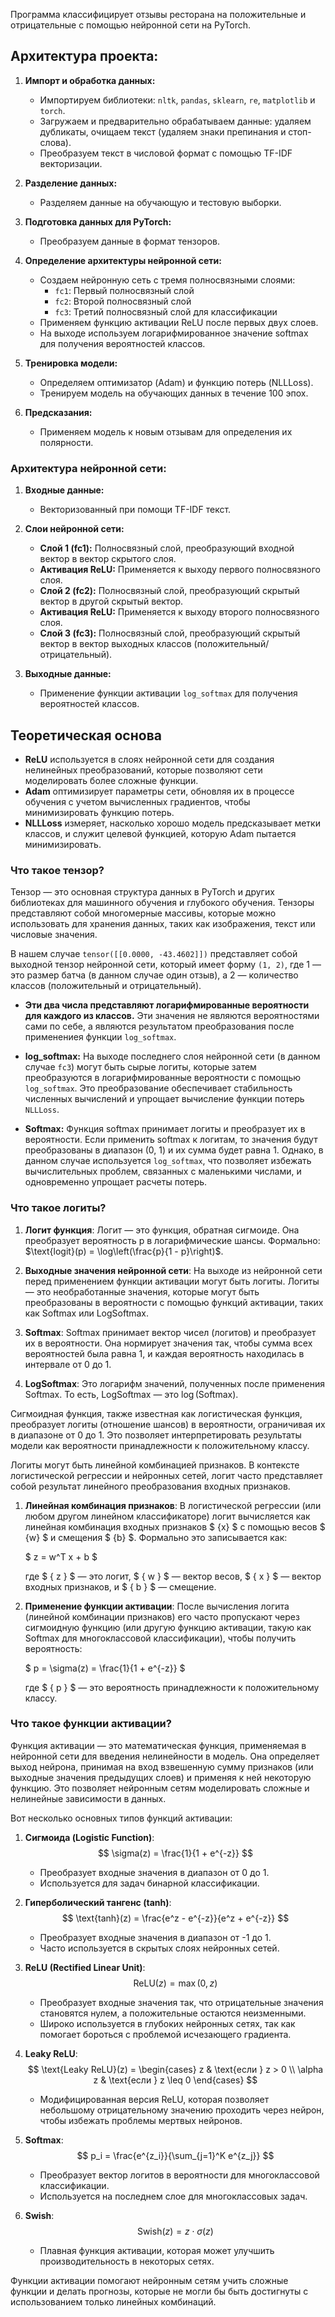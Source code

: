 Программа классифицирует отзывы ресторана на положительные и отрицательные с помощью нейронной сети на PyTorch.

## Архитектура проекта:

1. **Импорт и обработка данных:**
   - Импортируем библиотеки: `nltk`, `pandas`, `sklearn`, `re`, `matplotlib` и `torch`.
   - Загружаем и предварительно обрабатываем данные: удаляем дубликаты, очищаем текст (удаляем знаки препинания и стоп-слова).
   - Преобразуем текст в числовой формат с помощью TF-IDF векторизации.

2. **Разделение данных:**
   - Разделяем данные на обучающую и тестовую выборки.

3. **Подготовка данных для PyTorch:**
   - Преобразуем данные в формат тензоров.

4. **Определение архитектуры нейронной сети:**
   - Создаем нейронную сеть с тремя полносвязными слоями:
     - `fc1`: Первый полносвязный слой
     - `fc2`: Второй полносвязный слой
     - `fc3`: Третий полносвязный слой для классификации
   - Применяем функцию активации ReLU после первых двух слоев.
   - На выходе используем логарифмированное значение softmax для получения вероятностей классов.

5. **Тренировка модели:**
   - Определяем оптимизатор (Adam) и функцию потерь (NLLLoss).
   - Тренируем модель на обучающих данных в течение 100 эпох.

6. **Предсказания:**
   - Применяем модель к новым отзывам для определения их полярности.

### Архитектура нейронной сети:

1. **Входные данные:**
   - Векторизованный при помощи TF-IDF текст.

2. **Слои нейронной сети:**
   - **Слой 1 (fc1):** Полносвязный слой, преобразующий входной вектор в вектор скрытого слоя.
   - **Активация ReLU:** Применяется к выходу первого полносвязного слоя.
   - **Слой 2 (fc2):** Полносвязный слой, преобразующий скрытый вектор в другой скрытый вектор.
   - **Активация ReLU:** Применяется к выходу второго полносвязного слоя.
   - **Слой 3 (fc3):** Полносвязный слой, преобразующий скрытый вектор в вектор выходных классов (положительный/отрицательный).

3. **Выходные данные:**
   - Применение функции активации `log_softmax` для получения вероятностей классов.


## Теоретическая основа 

- **ReLU** используется в слоях нейронной сети для создания нелинейных преобразований, которые позволяют сети моделировать более сложные функции.
- **Adam** оптимизирует параметры сети, обновляя их в процессе обучения с учетом вычисленных градиентов, чтобы минимизировать функцию потерь.
- **NLLLoss** измеряет, насколько хорошо модель предсказывает метки классов, и служит целевой функцией, которую Adam пытается минимизировать.


### Что такое тензор?

Тензор — это основная структура данных в PyTorch и других библиотеках для машинного обучения и глубокого обучения. Тензоры представляют собой многомерные массивы, которые можно использовать для хранения данных, таких как изображения, текст или числовые значения.

В нашем случае `tensor([[0.0000, -43.4602]])` представляет собой выходной тензор нейронной сети, который имеет форму `(1, 2)`, где 1 — это размер батча (в данном случае один отзыв), а 2 — количество классов (положительный и отрицательный).

- **Эти два числа представляют логарифмированные вероятности для каждого из классов.** Эти значения не являются вероятностями сами по себе, а являются результатом преобразования после применениея функции `log_softmax`.

- **log_softmax:** На выходе последнего слоя нейронной сети (в данном случае `fc3`) могут быть сырые логиты, которые затем преобразуются в логарифмированные вероятности с помощью `log_softmax`. Это преобразование обеспечивает стабильность численных вычислений и упрощает вычисление функции потерь `NLLLoss`.

- **Softmax:** Функция softmax принимает логиты и преобразует их в вероятности. Если применить softmax к логитам, то значения будут преобразованы в диапазон (0, 1) и их сумма будет равна 1. Однако, в данном случае используется `log_softmax`, что позволяет избежать вычислительных проблем, связанных с маленькими числами, и одновременно упрощает расчеты потерь.

### Что такое логиты?

1. **Логит функция**: Логит — это функция, обратная сигмоиде. Она преобразует вероятность p в логарифмические шансы. Формально: $\text{logit}(p) = \log\left(\frac{p}{1 - p}\right)$.

2. **Выходные значения нейронной сети**: На выходе из нейронной сети перед применением функции активации могут быть логиты. Логиты — это необработанные значения, которые могут быть преобразованы в вероятности с помощью функций активации, таких как Softmax или LogSoftmax.

3. **Softmax**: Softmax принимает вектор чисел (логитов) и преобразует их в вероятности. Она нормирует значения так, чтобы сумма всех вероятностей была равна 1, и каждая вероятность находилась в интервале от 0 до 1.

4. **LogSoftmax**: Это логарифм значений, полученных после применения Softmax. То есть, LogSoftmax — это $\log(\text{Softmax})$.

Сигмоидная функция, также известная как логистическая функция, преобразует логиты (отношение шансов) в вероятности, ограничивая их в диапазоне от 0 до 1. Это позволяет интерпретировать результаты модели как вероятности принадлежности к положительному классу.

Логиты могут быть линейной комбинацией признаков. В контексте логистической регрессии и нейронных сетей, логит часто представляет собой результат линейного преобразования входных признаков.

1. **Линейная комбинация признаков**: В логистической регрессии (или любом другом линейном классификаторе) логит вычисляется как линейная комбинация входных признаков $ {x} $ с помощью весов $ {w} $ и смещения $ {b} $. Формально это записывается как:

   $
   z = w^T x + b
   $

   где $ { z } $ — это логит, $ { w } $ — вектор весов, $ { x } $ — вектор входных признаков, и $ { b } $ — смещение.

2. **Применение функции активации**: После вычисления логита (линейной комбинации признаков) его часто пропускают через сигмоидную функцию (или другую функцию активации, такую как Softmax для многоклассовой классификации), чтобы получить вероятность:

   $
   p = \sigma(z) = \frac{1}{1 + e^{-z}}
   $

   где $ { p } $ — это вероятность принадлежности к положительному классу.

### Что такое функции активации?

Функция активации — это математическая функция, применяемая в нейронной сети для введения нелинейности в модель. Она определяет выход нейрона, принимая на вход взвешенную сумму признаков (или выходные значения предыдущих слоев) и применяя к ней некоторую функцию. Это позволяет нейронным сетям моделировать сложные и нелинейные зависимости в данных.

Вот несколько основных типов функций активации:

1. **Сигмоида (Logistic Function)**:
   $$
   \sigma(z) = \frac{1}{1 + e^{-z}}
   $$
   - Преобразует входные значения в диапазон от 0 до 1.
   - Используется для задач бинарной классификации.

2. **Гиперболический тангенс (tanh)**:
   $$
   \text{tanh}(z) = \frac{e^z - e^{-z}}{e^z + e^{-z}}
   $$
   - Преобразует входные значения в диапазон от -1 до 1.
   - Часто используется в скрытых слоях нейронных сетей.

3. **ReLU (Rectified Linear Unit)**:
   $$
   \text{ReLU}(z) = \max(0, z)
   $$
   - Преобразует входные значения так, что отрицательные значения становятся нулем, а положительные остаются неизменными.
   - Широко используется в глубоких нейронных сетях, так как помогает бороться с проблемой исчезающего градиента.

4. **Leaky ReLU**:
   $$
   \text{Leaky ReLU}(z) = \begin{cases} 
   z & \text{если } z > 0 \\
   \alpha z & \text{если } z \leq 0
   \end{cases}
   $$
   - Модифицированная версия ReLU, которая позволяет небольшому отрицательному значению проходить через нейрон, чтобы избежать проблемы мертвых нейронов.

5. **Softmax**:
   $$
   p_i = \frac{e^{z_i}}{\sum_{j=1}^K e^{z_j}}
   $$
   - Преобразует вектор логитов в вероятности для многоклассовой классификации.
   - Используется на последнем слое для многоклассовых задач.

6. **Swish**:
   $$
   \text{Swish}(z) = z \cdot \sigma(z)
   $$
   - Плавная функция активации, которая может улучшить производительность в некоторых сетях.

Функции активации помогают нейронным сетям учить сложные функции и делать прогнозы, которые не могли бы быть достигнуты с использованием только линейных комбинаций.